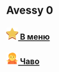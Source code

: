 # Avessy 0

## [![](../dust-220303/dust/star-gold-32.png) В меню](../dust-220303/index.pug#avessy_menu) 
## [![](./dust-0/emoji-shrugging-32.png) Чаво](../dust-220303/index.pug#avessy_dust) 

